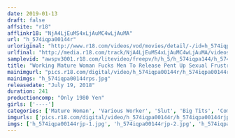 ```yaml
---
date: 2019-01-13
draft: false
affsite: "r18"
afflinkr18: "NjA4LjEuMS4xLjAuMC4wLjAuMA"
url: "h_574iqpa00144r"
urloriginal: "http://www.r18.com/videos/vod/movies/detail/-/id=h_574iqpa00144r"
urlfinal: "http://media.r18.com/track/NjA4LjEuMS4xLjAuMC4wLjAuMA/videos/vod/movies/detail/-/id=h_574iqpa00144r"
samplevid: "awspv3001.r18.com/litevideo/freepv/h/h_5/h_574iqpa144/h_574iqpa144_dmb_w.mp4"
title: "Working Mature Woman Fucks Men To Release Pent Up Sexual Frustration"
mainimgurl: "pics.r18.com/digital/video/h_574iqpa00144r/h_574iqpa00144rps.jpg"
mainimgs: "h_574iqpa00144rps.jpg"
releasedate: "July 19, 2018"
duration: 241
productioncomp: "Only 1980 Yen"
girls: ['----']
categories: ['Mature Woman', 'Various Worker', 'Slut', 'Big Tits', 'Compilation', 'Over 4 Hours']
imgurls: ['pics.r18.com/digital/video/h_574iqpa00144r/h_574iqpa00144rjp-1.jpg', 'pics.r18.com/digital/video/h_574iqpa00144r/h_574iqpa00144rjp-2.jpg', 'pics.r18.com/digital/video/h_574iqpa00144r/h_574iqpa00144rjp-3.jpg', 'pics.r18.com/digital/video/h_574iqpa00144r/h_574iqpa00144rjp-4.jpg', 'pics.r18.com/digital/video/h_574iqpa00144r/h_574iqpa00144rjp-5.jpg', 'pics.r18.com/digital/video/h_574iqpa00144r/h_574iqpa00144rjp-6.jpg', 'pics.r18.com/digital/video/h_574iqpa00144r/h_574iqpa00144rjp-7.jpg', 'pics.r18.com/digital/video/h_574iqpa00144r/h_574iqpa00144rjp-8.jpg', 'pics.r18.com/digital/video/h_574iqpa00144r/h_574iqpa00144rjp-9.jpg', 'pics.r18.com/digital/video/h_574iqpa00144r/h_574iqpa00144rjp-10.jpg', 'pics.r18.com/digital/video/h_574iqpa00144r/h_574iqpa00144rjp-11.jpg', 'pics.r18.com/digital/video/h_574iqpa00144r/h_574iqpa00144rjp-12.jpg', 'pics.r18.com/digital/video/h_574iqpa00144r/h_574iqpa00144rjp-13.jpg', 'pics.r18.com/digital/video/h_574iqpa00144r/h_574iqpa00144rjp-14.jpg', 'pics.r18.com/digital/video/h_574iqpa00144r/h_574iqpa00144rjp-15.jpg', 'pics.r18.com/digital/video/h_574iqpa00144r/h_574iqpa00144rjp-16.jpg', 'pics.r18.com/digital/video/h_574iqpa00144r/h_574iqpa00144rjp-17.jpg', 'pics.r18.com/digital/video/h_574iqpa00144r/h_574iqpa00144rjp-18.jpg', 'pics.r18.com/digital/video/h_574iqpa00144r/h_574iqpa00144rjp-19.jpg', 'pics.r18.com/digital/video/h_574iqpa00144r/h_574iqpa00144rjp-20.jpg']
imgs: ['h_574iqpa00144rjp-1.jpg', 'h_574iqpa00144rjp-2.jpg', 'h_574iqpa00144rjp-3.jpg', 'h_574iqpa00144rjp-4.jpg', 'h_574iqpa00144rjp-5.jpg', 'h_574iqpa00144rjp-6.jpg', 'h_574iqpa00144rjp-7.jpg', 'h_574iqpa00144rjp-8.jpg', 'h_574iqpa00144rjp-9.jpg', 'h_574iqpa00144rjp-10.jpg', 'h_574iqpa00144rjp-11.jpg', 'h_574iqpa00144rjp-12.jpg', 'h_574iqpa00144rjp-13.jpg', 'h_574iqpa00144rjp-14.jpg', 'h_574iqpa00144rjp-15.jpg', 'h_574iqpa00144rjp-16.jpg', 'h_574iqpa00144rjp-17.jpg', 'h_574iqpa00144rjp-18.jpg', 'h_574iqpa00144rjp-19.jpg', 'h_574iqpa00144rjp-20.jpg']
---
```


